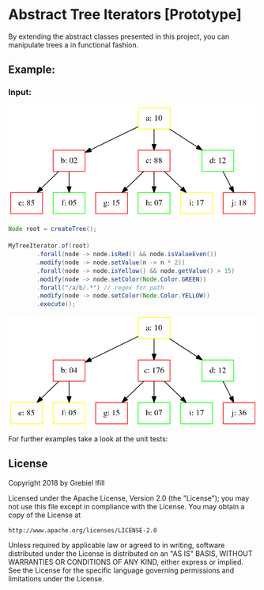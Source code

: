 # Abstract Tree Iterators [Prototype]

By extending the abstract classes presented in this project, you can manipulate trees a in functional fashion.

## Example:

### Input:
<img src='https://github.com/ifillbrito/trees/blob/master/tree-iterator/src/test/java/com/ifillbrito/trees/example/impl/singletype/input/tree.png?raw=true' width='550px'/>

```java
Node root = createTree();

MyTreeIterator.of(root)
        .forall(node -> node.isRed() && node.isValueEven())
        .modify(node -> node.setValue(n -> n * 2))
        .forall(node -> node.isYellow() && node.getValue() > 15)
        .modify(node -> node.setColor(Node.Color.GREEN))
        .forall("/a/b/.*") // regex for path
        .modify(node -> node.setColor(Node.Color.YELLOW))
        .execute();
``` 

<img src='https://github.com/ifillbrito/trees/blob/master/tree-iterator/src/test/java/com/ifillbrito/trees/example/impl/singletype/output/tree.png?raw=true' width='550px'/>

For further examples take a look at the <a src='https://github.com/ifillbrito/trees/tree/master/tree-iterator/src/test/java/com/ifillbrito/trees/iterator'>unit tests</a>:

## License

Copyright 2018 by Grebiel Ifill

Licensed under the Apache License, Version 2.0 (the "License");
you may not use this file except in compliance with the License.
You may obtain a copy of the License at

    http://www.apache.org/licenses/LICENSE-2.0

Unless required by applicable law or agreed to in writing, software
distributed under the License is distributed on an "AS IS" BASIS,
WITHOUT WARRANTIES OR CONDITIONS OF ANY KIND, either express or implied.
See the License for the specific language governing permissions and
limitations under the License.
